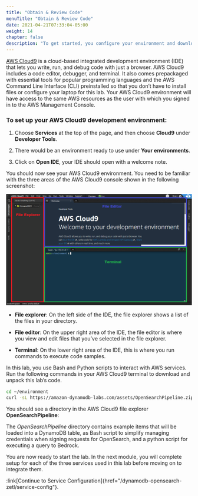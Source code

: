 ```yaml
---
title: "Obtain & Review Code"
menuTitle: "Obtain & Review Code"
date: 2021-04-21T07:33:04-05:00
weight: 14
chapter: false
description: "To get started, you configure your environment and download code that you use during the lab."
---
```



[AWS Cloud9](https://aws.amazon.com/cloud9/) is a cloud-based integrated development environment (IDE) that lets you write, run, and debug code with just a browser. AWS Cloud9 includes a code editor, debugger, and terminal. It also comes prepackaged with essential tools for popular programming languages and the AWS Command Line Interface (CLI) preinstalled so that you don’t have to install files or configure your laptop for this lab. Your AWS Cloud9 environment will have access to the same AWS resources as the user with which you signed in to the AWS Management Console.

### To set up your AWS Cloud9 development environment:

1. Choose **Services** at the top of the page, and then choose **Cloud9** under **Developer Tools**.
   
2. There would be an environment ready to use under **Your environments**.

3. Click on **Open IDE**, your IDE should open with a welcome note.

You should now see your AWS Cloud9 environment. You need to be familiar with the three areas of the AWS Cloud9 console shown in the following screenshot:

![Cloud9 Environment](/static/images/zetl-cloud9-environment.png)

- **File explorer**: On the left side of the IDE, the file explorer shows a list of the files in your directory.
  
- **File editor**: On the upper right area of the IDE, the file editor is where you view and edit files that you’ve selected in the file explorer.
  
- **Terminal**: On the lower right area of the IDE, this is where you run commands to execute code samples.



In this lab, you use Bash and Python scripts to interact with AWS services. Run the following commands in your AWS Cloud9 terminal to download and unpack this lab’s code.

```bash
cd ~/environment
curl -sL https://amazon-dynamodb-labs.com/assets/OpenSearchPipeline.zip -o OpenSearchPipeline.zip && unzip -oq OpenSearchPipeline.zip && rm OpenSearchPipeline.zip
```

You should see a directory in the AWS Cloud9 file explorer **OpenSearchPipeline**:

The _OpenSearchPipeline_ directory contains example items that will be loaded into a DynamoDB table, as Bash script to simplify managing credentials when signing requests for OpenSearch, and a python script for executing a query to Bedrock.

You are now ready to start the lab. In the next module, you will complete setup for each of the three services used in this lab before moving on to integrate them.

:link[Continue to Service Configuration]{href="/dynamodb-opensearch-zetl/service-config"}.  
